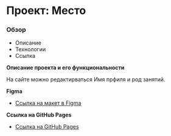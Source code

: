# Проект: Место

### Обзор
* Описание
* Технологии
* Ссылка

**Описание проекта и его функциональности**

На сайте можно редактирваться Имя прфиля и род занятий.

**Figma**

* [Ссылка на макет в Figma](https://www.figma.com/file/2cn9N9jSkmxD84oJik7xL7/JavaScript.-Sprint-4?node-id=0%3A1)

**Ссылка на GitHub Pages**

* [Ссылка на GitHub Pages]()
